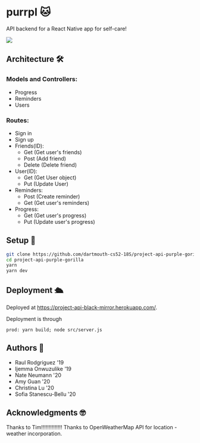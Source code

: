 # purrpl 🐱
API backend for a React Native app for self-care!

![](https://i.imgur.com/b2QqScv.png)

## Architecture 🛠
  ### Models and Controllers:
  * Progress
  * Reminders
  * Users
  
  ### Routes:
  * Sign in
  * Sign up
  * Friends(ID):
    * Get (Get user's friends)
    * Post (Add friend)
    * Delete (Delete friend)
  * User(ID):
    * Get (Get User object)
    * Put (Update User)
  * Reminders: 
    * Post (Create reminder)
    * Get (Get user's reminders)
  * Progress:
    * Get (Get user's progress)
    * Put (Update user's progress)

## Setup 🚀

```bash
git clone https://github.com/dartmouth-cs52-18S/project-api-purple-gorilla.git
cd project-api-purple-gorilla
yarn
yarn dev
```

## Deployment 🛳

Deployed at https://project-api-black-mirror.herokuapp.com/.

Deployment is through 
```
prod: yarn build; node src/server.js
```

## Authors 📝
* Raul Rodgriguez '19
* Ijemma Onwuzulike '19
* Nate Neumann '20
* Amy Guan '20
* Christina Lu '20
* Sofia Stanescu-Bellu '20

## Acknowledgments 🤓
Thanks to Tim!!!!!!!!!!!!!!
Thanks to OpenWeatherMap API for location - weather incorporation.
